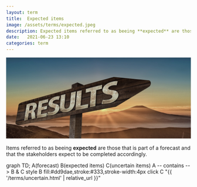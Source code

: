 ```yaml
---
layout: term
title:  Expected items
image: /assets/terms/expected.jpeg
description: Expected items referred to as beeing **expected** are those that is part of a forecast and that the stakeholders expect to be completed accordingly.
date:   2021-06-23 13:10
categories: term
---
```


![expected](../assets/terms/expected.jpeg)


Items referred to as beeing **expected** are those that is part of a forecast and that the stakeholders expect to be completed accordingly.

<div class="mermaid">
  graph TD;
  A(forecast)
  B(expected items)
  C(uncertain items)
  A -- contains --> B & C
  style B fill:#dd9dae,stroke:#333,stroke-width:4px
  click C "{{ '/terms/uncertain.html' | relative_url }}"
</div>

